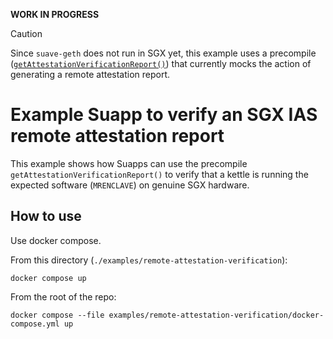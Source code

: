 **WORK IN PROGRESS**

> [!CAUTION]
> Since `suave-geth` does not run in SGX yet, this example uses a precompile
> ([`getAttestationVerificationReport()`](https://github.com/sbellem/suave-geth/blob/da5f949f7e5317c9b71666ec206a5ff8beae9e6c/core/vm/contracts_suave.go#L190)) that currently mocks the action of generating a remote
> attestation report.

# Example Suapp to verify an SGX IAS remote attestation report
This example shows how Suapps can use the precompile
`getAttestationVerificationReport()` to verify that a kettle is running the expected
software (`MRENCLAVE`) on genuine SGX hardware.

## How to use

Use docker compose.

From this directory (`./examples/remote-attestation-verification`):

```shell
docker compose up
```

From the root of the repo:

```shell
docker compose --file examples/remote-attestation-verification/docker-compose.yml up
```

